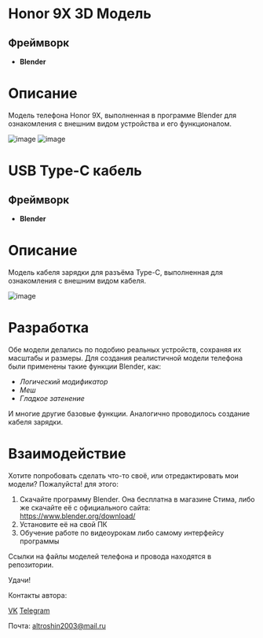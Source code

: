 # Honor 9X 3D Модель
## Фреймворк
- **Blender**

# Описание
Модель телефона Honor 9X, выполненная в программе Blender для ознакомления с внешним видом устройства и его функционалом.

![image](https://sun9-80.userapi.com/impg/Kfmd-zsYEWXMoKju0R0GQMtr0DOmGqbkydC9Fg/Ez0sDWbLcPI.jpg?size=268x458&quality=95&sign=5873573824cddfec8a1f28b97bfed8de&type=album)
![image](https://sun7-18.userapi.com/impg/QzpDe0WeB3fCjBRFui13gcxf-Q620VaRcxFodA/Z7bxx3OQbSk.jpg?size=268x458&quality=95&sign=59e69a3c5566bb1b29a3a465c3f04419&type=album)

# USB Type-C кабель
## Фреймворк
- **Blender**

# Описание
Модель кабеля зарядки для разъёма Type-C, выполненная для ознакомления с внешним видом кабеля.

![image](https://github.com/LxstHokage/Phone-and-usb-c-blender/assets/109164076/5e657388-6116-4444-9ecc-de18f6524dd4)

# Разработка
Обе модели делались по подобию реальных устройств, сохраняя их масштабы и размеры. Для создания реалистичной модели телефона были применены такие функции Blender, как:
- *Логический модификатор*
- *Меш*
- *Гладкое затенение*

И многие другие базовые функции. 
Аналогично проводилось создание кабеля зарядки.

# Взаимодействие
Хотите попробовать сделать что-то своё, или отредактировать мои модели? Пожалуйста! для этого:
1. Скачайте программу Blender. Она бесплатна в магазине Стима, либо же скачайте её с официального сайта: https://www.blender.org/download/
2. Установите её на свой ПК
3. Обучение работе по видеоурокам либо самому интерфейсу программы

Ссылки на файлы моделей телефона и провода находятся в репозитории.

Удачи!

Контакты автора:

[VK](https://vk.com/lxsthokage)
[Telegram](https://t.me/lasthxkage)

Почта: altroshin2003@mail.ru

